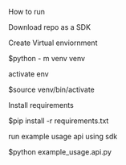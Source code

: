 How to run

Download repo as a SDK

Create Virtual enviornment

$python - m venv venv

activate env

$source venv/bin/activate

Install requirements

$pip install -r requirements.txt

run example usage api using sdk

$python example_usage.api.py




